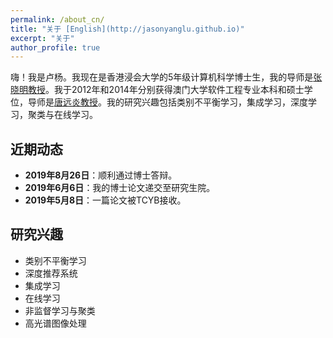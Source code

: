 ```yaml
---
permalink: /about_cn/
title: "关于 [English](http://jasonyanglu.github.io)"
excerpt: "关于"
author_profile: true
---
```



嗨！我是卢杨。我现在是香港浸会大学的5年级计算机科学博士生，我的导师是[张晓明教授](http://www.comp.hkbu.edu.hk/~ymc/)。我于2012年和2014年分别获得澳门大学软件工程专业本科和硕士学位，导师是[唐远炎教授](https://www.fst.um.edu.mo/en/staff/fstyyt.html)。我的研究兴趣包括类别不平衡学习，集成学习，深度学习，聚类与在线学习。



## 近期动态

* **2019年8月26日**：顺利通过博士答辩。
* **2019年6月6日**：我的博士论文递交至研究生院。
* **2019年5月8日**：一篇论文被TCYB接收。



## 研究兴趣

* 类别不平衡学习
* 深度推荐系统
* 集成学习
* 在线学习
* 非监督学习与聚类
* 高光谱图像处理

 
